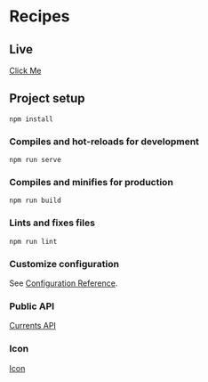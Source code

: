 # Recipes

## Live

[Click Me](https://narioalvin.github.io/vue-recipes/)

## Project setup

```
npm install
```

### Compiles and hot-reloads for development

```
npm run serve
```

### Compiles and minifies for production

```
npm run build
```

### Lints and fixes files

```
npm run lint
```

### Customize configuration

See [Configuration Reference](https://cli.vuejs.org/config/).

### Public API
[Currents API](https://www.edamam.com/)

### Icon
[Icon](https://www.flaticon.com/free-icon/fork_1046857?term=spoon%20and%20fork&page=1&position=13#)
